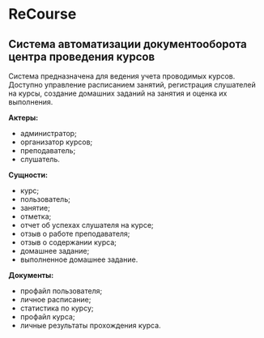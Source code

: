 # ReCourse
## Система автоматизации документооборота центра проведения курсов
Система предназначена для ведения учета проводимых курсов. 
Доступно управление расписанием занятий, регистрация слушателей на курсы, 
создание домашних заданий на занятия и оценка их выполнения.

**Актеры:**
* администратор;
* организатор курсов;
* преподаватель;
* слушатель.

**Сущности:**
* курс;
* пользователь;
* занятие;
* отметка;
* отчет об успехах слушателя на курсе;
* отзыв о работе преподавателя;
* отзыв о содержании курса;
* домашнее задание;
* выполненное домашнее задание.

**Документы:**
* профайл пользователя;
* личное расписание;
* статистика по курсу;
* профайл курса;
* личные результаты прохождения курса.

